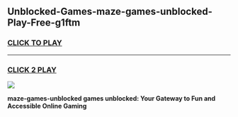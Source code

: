 
## Unblocked-Games-maze-games-unblocked-Play-Free-g1ftm
<h3>
<a href="https://premium76.site?title=maze-games-unblocked&ref=10A">CLICK TO PLAY</a></h3>
<hr>

<h3>
<a href="https://premium76.site?title=maze-games-unblocked&ref=10A">CLICK 2 PLAY</a>
  
</h3>

<a href="https://premium76.site?title=maze-games-unblocked&ref=10A"><img src="https://clearcache.store/games.png"></a>


**maze-games-unblocked games unblocked: Your Gateway to Fun and Accessible Online Gaming**
